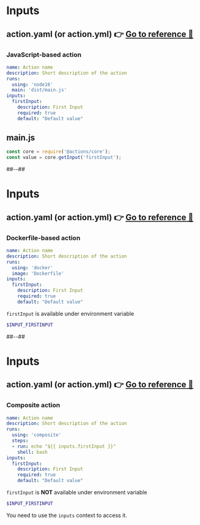 <!-- .slide: -->

# Inputs

## **action.yaml** (or **action.yml**) 👉 [**Go to reference** 🔗](https://docs.github.com/en/actions/creating-actions/metadata-syntax-for-github-actions#inputs)

### JavaScript-based action

```yaml
name: Action name
description: Short description of the action
runs:
  using: 'node16'
  main: 'dist/main.js'
inputs:
  firstInput:
    description: First Input
    required: true
    default: "Default value"
```

## **main.js**

```js
const core = require('@actions/core');
const value = core.getInput('firstInput');
```

##--##

# Inputs

## **action.yaml** (or **action.yml**) 👉 [**Go to reference** 🔗](https://docs.github.com/en/actions/creating-actions/metadata-syntax-for-github-actions#inputs)

### Dockerfile-based action

```yaml
name: Action name
description: Short description of the action
runs:
  using: 'docker'
  image: 'Dockerfile'
inputs:
  firstInput:
    description: First Input
    required: true
    default: "Default value"
```

`firstInput` is available under environment variable

```bash
$INPUT_FIRSTINPUT
```

##--##

# Inputs

## **action.yaml** (or **action.yml**) 👉 [**Go to reference** 🔗](https://docs.github.com/en/actions/creating-actions/metadata-syntax-for-github-actions#inputs)

### Composite action

```yaml
name: Action name
description: Short description of the action
runs:
  using: 'composite'
  steps:
  - run: echo "${{ inputs.firstInput }}"
    shell: bash
inputs:
  firstInput:
    description: First Input
    required: true
    default: "Default value"
```

`firstInput` is **NOT** available under environment variable

```bash
$INPUT_FIRSTINPUT
```

You need to use the `inputs` context to access it.
